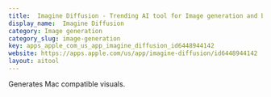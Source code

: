 ```yaml
---
title:  Imagine Diffusion - Trending AI tool for Image generation and best alternatives
display_name:  Imagine Diffusion
category: Image generation
category_slug: image-generation
key: apps_apple_com_us_app_imagine_diffusion_id6448944142
website: https://apps.apple.com/us/app/imagine-diffusion/id6448944142
layout: aitool
---
```


Generates Mac compatible visuals.
